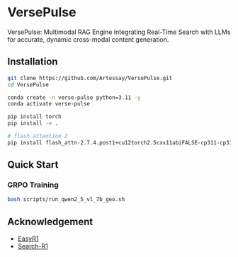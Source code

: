 # VersePulse

VersePulse: Multimodal RAG Engine integrating Real-Time Search with LLMs for accurate, dynamic cross-modal content generation.

## Installation

```bash
git clone https://github.com/Artessay/VersePulse.git
cd VersePulse
```

```bash
conda create -n verse-pulse python=3.11 -y
conda activate verse-pulse

pip install torch
pip install -e .

# flash attention 2
pip install flash_attn-2.7.4.post1+cu12torch2.5cxx11abiFALSE-cp311-cp311-linux_x86_64.whl
```

## Quick Start

### GRPO Training

```bash
bash scripts/run_qwen2_5_vl_7b_geo.sh
```

## Acknowledgement

- [EasyR1](https://github.com/hiyouga/EasyR1)
- [Search-R1](https://github.com/PeterGriffinJin/Search-R1)